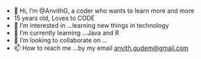 - 👋 Hi, I’m @AnvithG, a coder who wants to learn more and more
- 15 years old, Loves to CODE
- 👀 I’m interested in ...learning new things in technology
- 🌱 I’m currently learning ...Java and R
- 💞️ I’m looking to collaborate on ...
- 📫 How to reach me ...by my email anvith.gudem@gmail.com

<!---
AnvithG/AnvithG is a ✨ special ✨ repository because its `README.md` (this file) appears on your GitHub profile.
You can click the Preview link to take a look at your changes.
--->

